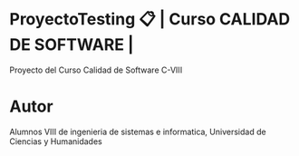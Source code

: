 # ProyectoTesting 📋 |  Curso CALIDAD DE SOFTWARE |
Proyecto del Curso Calidad de Software C-VIII
# Autor
Alumnos VIII de ingenieria de sistemas e informatica, Universidad de Ciencias y Humanidades
